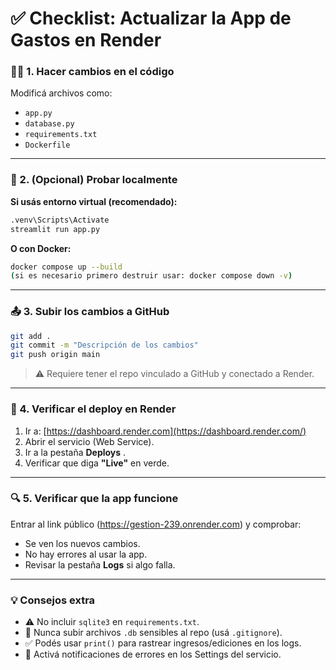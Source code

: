 # ✅ Checklist: Actualizar la App de Gastos en Render

### 🧑‍💻 1. Hacer cambios en el código

Modificá archivos como:

* `app.py`
* `database.py`
* `requirements.txt`
* `Dockerfile`

---

### 🧪 2. (Opcional) Probar localmente

**Si usás entorno virtual (recomendado):**

```bash
.venv\Scripts\Activate
streamlit run app.py
```

**O con Docker:**

```bash
docker compose up --build
(si es necesario primero destruir usar: docker compose down -v)
```

---

### 📤 3. Subir los cambios a GitHub

```bash
git add .
git commit -m "Descripción de los cambios"
git push origin main
```

> ⚠️ Requiere tener el repo vinculado a GitHub y conectado a Render.

---

### 🚀 4. Verificar el deploy en Render

1. Ir a: [https://dashboard.render.com](https://dashboard.render.com/)
2. Abrir el servicio (Web Service).
3. Ir a la pestaña  **Deploys** .
4. Verificar que diga **"Live"** en verde.

---

### 🔍 5. Verificar que la app funcione

Entrar al link público (https://gestion-239.onrender.com) y comprobar:

* Se ven los nuevos cambios.
* No hay errores al usar la app.
* Revisar la pestaña **Logs** si algo falla.

---

### 💡 Consejos extra

* ⚠️ No incluir `sqlite3` en `requirements.txt`.
* 🔐 Nunca subir archivos `.db` sensibles al repo (usá `.gitignore`).
* ✅ Podés usar `print()` para rastrear ingresos/ediciones en los logs.
* 📧 Activá notificaciones de errores en los Settings del servicio.
